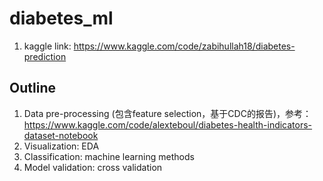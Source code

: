# diabetes_ml

1. kaggle link: https://www.kaggle.com/code/zabihullah18/diabetes-prediction

## Outline

1. Data pre-processing (包含feature selection，基于CDC的报告)，参考：https://www.kaggle.com/code/alexteboul/diabetes-health-indicators-dataset-notebook
2. Visualization: EDA
3. Classification: machine learning methods
4. Model validation: cross validation
